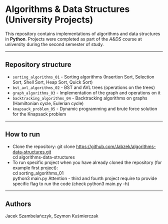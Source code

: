 # Algorithms & Data Structures (University Projects)
This repository contains implementations of algorithms and data structures in **Python**.
Projects were completed as part of the *A&DS* course at university during the second semester of study.

---

## Repository structure
- `sorting_algorithms_01` - Sorting algorithms (Insertion Sort, Selection Sort, Shell Sort, Heap Sort, Quick Sort)
- `bst_avl_algorithms_02` - BST and AVL trees (operations on the trees)
- `graph_algorithms_03` - Implementation of the graph and operations on it
- `backtracking_algorithms_04` - Backtracking algorithms on graphs (Hamiltonian cycle, Eulerian cycle)
- `knapsack_problem_05` - Dynamic programming and brute force solution for the Knapsack problem

---

## How to run
- Clone the repository:
    git clone https://github.com/Jabzek/algorithms-data-structures.git  
    cd algorithms-data-structures
- To run specific project when you have already cloned the repository (for example first project):  
    cd sorting_algorithms_01  
    python3 main.py
  Attention - third and fourth project require to provide specific flag to run the code (check python3 main.py -h)

---

## Authors
Jacek Szambelańczyk, Szymon Kuśmierczak
